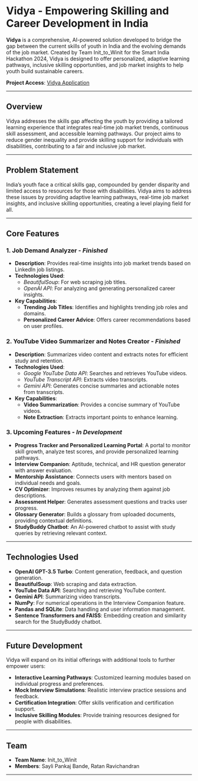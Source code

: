 # Vidya - Empowering Skilling and Career Development in India

**Vidya** is a comprehensive, AI-powered solution developed to bridge the gap between the current skills of youth in India and the evolving demands of the job market. Created by Team Init_to_Winit for the Smart India Hackathon 2024, Vidya is designed to offer personalized, adaptive learning pathways, inclusive skilling opportunities, and job market insights to help youth build sustainable careers.

**Project Access**: [Vidya Application](https://vidyaai.streamlit.app/)

---

## Overview

Vidya addresses the skills gap affecting the youth by providing a tailored learning experience that integrates real-time job market trends, continuous skill assessment, and accessible learning pathways. Our project aims to reduce gender inequality and provide skilling support for individuals with disabilities, contributing to a fair and inclusive job market.

---

## Problem Statement

India’s youth face a critical skills gap, compounded by gender disparity and limited access to resources for those with disabilities. Vidya aims to address these issues by providing adaptive learning pathways, real-time job market insights, and inclusive skilling opportunities, creating a level playing field for all.

---

## Core Features

### 1. **Job Demand Analyzer** - *Finished*
   - **Description**: Provides real-time insights into job market trends based on LinkedIn job listings.
   - **Technologies Used**: 
     - *BeautifulSoup*: For web scraping job titles.
     - *OpenAI API*: For analyzing and generating personalized career insights.
   - **Key Capabilities**:
     - **Trending Job Titles**: Identifies and highlights trending job roles and domains.
     - **Personalized Career Advice**: Offers career recommendations based on user profiles.
     
### 2. **YouTube Video Summarizer and Notes Creator** - *Finished*
   - **Description**: Summarizes video content and extracts notes for efficient study and retention.
   - **Technologies Used**:
     - *Google YouTube Data API*: Searches and retrieves YouTube videos.
     - *YouTube Transcript API*: Extracts video transcripts.
     - *Gemini API*: Generates concise summaries and actionable notes from transcripts.
   - **Key Capabilities**:
     - **Video Summarization**: Provides a concise summary of YouTube videos.
     - **Note Extraction**: Extracts important points to enhance learning.

### 3. **Upcoming Features** - *In Development*
   - **Progress Tracker and Personalized Learning Portal**: A portal to monitor skill growth, analyze test scores, and provide personalized learning pathways.
   - **Interview Companion**: Aptitude, technical, and HR question generator with answer evaluation.
   - **Mentorship Assistance**: Connects users with mentors based on individual needs and goals.
   - **CV Optimizer**: Improves resumes by analyzing them against job descriptions.
   - **Assessment Helper**: Generates assessment questions and tracks user progress.
   - **Glossary Generator**: Builds a glossary from uploaded documents, providing contextual definitions.
   - **StudyBuddy Chatbot**: An AI-powered chatbot to assist with study queries by retrieving relevant context.

---

## Technologies Used

- **OpenAI GPT-3.5 Turbo**: Content generation, feedback, and question generation.
- **BeautifulSoup**: Web scraping and data extraction.
- **YouTube Data API**: Searching and retrieving YouTube content.
- **Gemini API**: Summarizing video transcripts.
- **NumPy**: For numerical operations in the Interview Companion feature.
- **Pandas and SQLite**: Data handling and user information management.
- **Sentence Transformers and FAISS**: Embedding creation and similarity search for the StudyBuddy chatbot.

---

## Future Development

Vidya will expand on its initial offerings with additional tools to further empower users:
- **Interactive Learning Pathways**: Customized learning modules based on individual progress and preferences.
- **Mock Interview Simulations**: Realistic interview practice sessions and feedback.
- **Certification Integration**: Offer skills verification and certification support.
- **Inclusive Skilling Modules**: Provide training resources designed for people with disabilities.

---

## Team

- **Team Name**: Init_to_Winit
- **Members**: Sayli Pankaj Bande, Ratan Ravichandran

---
